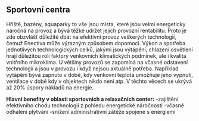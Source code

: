 ## Sportovní centra

Hřiště, bazény, aquaparky to vše jsou místa, které jsou velmi energeticky náročná na provoz a bývá těžké udržet jejich provozní rentabilitu. Proto je zde obzvlášť důležité dbát na efektivní provoz veškerých technologií, čemuž Enectiva může výrazným způsobem dopomoci. Výkon a spotřeba jednotlivých technologických celků, jakými jsou výtápění, chlazení osvětlení hrají důležitou roli faktory venkovních klimatických podmínek, ale i kvalita vnitřního mikroklima. U většiny provozů se zapomíná na včasné odstavení technologií a jsou v provozu i když nejsou aktuálně potřeba. Například vytápění bývá zapnuto v době, kdy venkovní teplota umožňuje jeho vypnutí, ventilace v době kdy v objektech nikdo není atp. V těchto věcech se ukrývá až 20% úspory nákladů na energie.

**Hlavní benefity v oblasti sportovních a relaxačních center:**
-zajištění efektivního chodu technologií z pohledu energetické náročnosti
-včasné odhalení plýtvání
-snížení administrativní zátěže spojené s energiemi